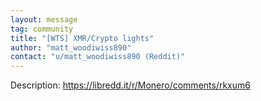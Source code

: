 ```yaml
---
layout: message
tag: community
title: "[WTS] XMR/Crypto lights"
author: "matt_woodiwiss890"	
contact: "u/matt_woodiwiss890 (Reddit)"
---
```


Description: https://libredd.it/r/Monero/comments/rkxum6
